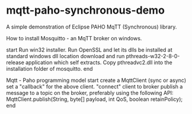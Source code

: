 # mqtt-paho-synchronous-demo
A simple demonstration of Eclipse PAHO MqTT (Synchronous) library. 

How to install Mosquitto - an MqTT broker on windows.

start
Run win32 installer.
Run OpenSSL and let its dlls be installed at standard windows dll location
download and run pthreads-w32-2-8-0-release application which self extracts. Copy pthreadvc2.dll into the installation folder of mosquitto.
end

Mqtt - Paho programming model
start
create a MqttClient (sync or async)
set a "callback" for the above client.
"connect" client to broker
publish a message to a topic on the broker, preferably using the following API:
  MqttClient.publish(String, byte[] payload, int QoS, boolean retainPolicy);
end
